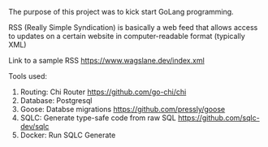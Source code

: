 The purpose of this project was to kick start GoLang programming.

RSS (Really Simple Syndication) is basically a web feed that allows access to updates on a certain website in computer-readable format (typically XML)

Link to a sample RSS https://www.wagslane.dev/index.xml

Tools used:

1. Routing: Chi Router https://github.com/go-chi/chi
2. Database: Postgresql
3. Goose: Databse migrations https://github.com/pressly/goose
4. SQLC: Generate type-safe code from raw SQL https://github.com/sqlc-dev/sqlc
5. Docker: Run SQLC Generate
